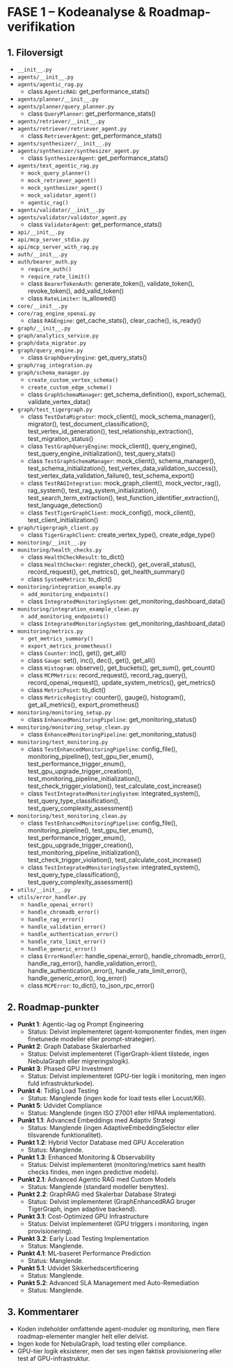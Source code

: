 # FASE 1 – Kodeanalyse & Roadmap-verifikation

## 1. Filoversigt
- `__init__.py`
- `agents/__init__.py`
- `agents/agentic_rag.py`
  - class `AgenticRAG`: get_performance_stats()
- `agents/planner/__init__.py`
- `agents/planner/query_planner.py`
  - class `QueryPlanner`: get_performance_stats()
- `agents/retriever/__init__.py`
- `agents/retriever/retriever_agent.py`
  - class `RetrieverAgent`: get_performance_stats()
- `agents/synthesizer/__init__.py`
- `agents/synthesizer/synthesizer_agent.py`
  - class `SynthesizerAgent`: get_performance_stats()
- `agents/test_agentic_rag.py`
  - `mock_query_planner()`
  - `mock_retriever_agent()`
  - `mock_synthesizer_agent()`
  - `mock_validator_agent()`
  - `agentic_rag()`
- `agents/validator/__init__.py`
- `agents/validator/validator_agent.py`
  - class `ValidatorAgent`: get_performance_stats()
- `api/__init__.py`
- `api/mcp_server_stdio.py`
- `api/mcp_server_with_rag.py`
- `auth/__init__.py`
- `auth/bearer_auth.py`
  - `require_auth()`
  - `require_rate_limit()`
  - class `BearerTokenAuth`: generate_token(), validate_token(), revoke_token(), add_valid_token()
  - class `RateLimiter`: is_allowed()
- `core/__init__.py`
- `core/rag_engine_openai.py`
  - class `RAGEngine`: get_cache_stats(), clear_cache(), is_ready()
- `graph/__init__.py`
- `graph/analytics_service.py`
- `graph/data_migrator.py`
- `graph/query_engine.py`
  - class `GraphQueryEngine`: get_query_stats()
- `graph/rag_integration.py`
- `graph/schema_manager.py`
  - `create_custom_vertex_schema()`
  - `create_custom_edge_schema()`
  - class `GraphSchemaManager`: get_schema_definition(), export_schema(), validate_vertex_data()
- `graph/test_tigergraph.py`
  - class `TestDataMigrator`: mock_client(), mock_schema_manager(), migrator(), test_document_classification(), test_vertex_id_generation(), test_relationship_extraction(), test_migration_status()
  - class `TestGraphQueryEngine`: mock_client(), query_engine(), test_query_engine_initialization(), test_query_stats()
  - class `TestGraphSchemaManager`: mock_client(), schema_manager(), test_schema_initialization(), test_vertex_data_validation_success(), test_vertex_data_validation_failure(), test_schema_export()
  - class `TestRAGIntegration`: mock_graph_client(), mock_vector_rag(), rag_system(), test_rag_system_initialization(), test_search_term_extraction(), test_function_identifier_extraction(), test_language_detection()
  - class `TestTigerGraphClient`: mock_config(), mock_client(), test_client_initialization()
- `graph/tigergraph_client.py`
  - class `TigerGraphClient`: create_vertex_type(), create_edge_type()
- `monitoring/__init__.py`
- `monitoring/health_checks.py`
  - class `HealthCheckResult`: to_dict()
  - class `HealthChecker`: register_check(), get_overall_status(), record_request(), get_metrics(), get_health_summary()
  - class `SystemMetrics`: to_dict()
- `monitoring/integration_example.py`
  - `add_monitoring_endpoints()`
  - class `IntegratedMonitoringSystem`: get_monitoring_dashboard_data()
- `monitoring/integration_example_clean.py`
  - `add_monitoring_endpoints()`
  - class `IntegratedMonitoringSystem`: get_monitoring_dashboard_data()
- `monitoring/metrics.py`
  - `get_metrics_summary()`
  - `export_metrics_prometheus()`
  - class `Counter`: inc(), get(), get_all()
  - class `Gauge`: set(), inc(), dec(), get(), get_all()
  - class `Histogram`: observe(), get_buckets(), get_sum(), get_count()
  - class `MCPMetrics`: record_request(), record_rag_query(), record_openai_request(), update_system_metrics(), get_metrics()
  - class `MetricPoint`: to_dict()
  - class `MetricsRegistry`: counter(), gauge(), histogram(), get_all_metrics(), export_prometheus()
- `monitoring/monitoring_setup.py`
  - class `EnhancedMonitoringPipeline`: get_monitoring_status()
- `monitoring/monitoring_setup_clean.py`
  - class `EnhancedMonitoringPipeline`: get_monitoring_status()
- `monitoring/test_monitoring.py`
  - class `TestEnhancedMonitoringPipeline`: config_file(), monitoring_pipeline(), test_gpu_tier_enum(), test_performance_trigger_enum(), test_gpu_upgrade_trigger_creation(), test_monitoring_pipeline_initialization(), test_check_trigger_violation(), test_calculate_cost_increase()
  - class `TestIntegratedMonitoringSystem`: integrated_system(), test_query_type_classification(), test_query_complexity_assessment()
- `monitoring/test_monitoring_clean.py`
  - class `TestEnhancedMonitoringPipeline`: config_file(), monitoring_pipeline(), test_gpu_tier_enum(), test_performance_trigger_enum(), test_gpu_upgrade_trigger_creation(), test_monitoring_pipeline_initialization(), test_check_trigger_violation(), test_calculate_cost_increase()
  - class `TestIntegratedMonitoringSystem`: integrated_system(), test_query_type_classification(), test_query_complexity_assessment()
- `utils/__init__.py`
- `utils/error_handler.py`
  - `handle_openai_error()`
  - `handle_chromadb_error()`
  - `handle_rag_error()`
  - `handle_validation_error()`
  - `handle_authentication_error()`
  - `handle_rate_limit_error()`
  - `handle_generic_error()`
  - class `ErrorHandler`: handle_openai_error(), handle_chromadb_error(), handle_rag_error(), handle_validation_error(), handle_authentication_error(), handle_rate_limit_error(), handle_generic_error(), log_error()
  - class `MCPError`: to_dict(), to_json_rpc_error()

## 2. Roadmap-punkter
- **Punkt 1**: Agentic-lag og Prompt Engineering
  - Status: Delvist implementeret (agent-komponenter findes, men ingen finetunede modeller eller prompt-strategier).
- **Punkt 2**: Graph Database Skalerbarhed
  - Status: Delvist implementeret (TigerGraph-klient tilstede, ingen NebulaGraph eller migreringslogik).
- **Punkt 3**: Phased GPU Investment
  - Status: Delvist implementeret (GPU-tier logik i monitoring, men ingen fuld infrastrukturkode).
- **Punkt 4**: Tidlig Load Testing
  - Status: Manglende (ingen kode for load tests eller Locust/K6).
- **Punkt 5**: Udvidet Compliance
  - Status: Manglende (ingen ISO 27001 eller HIPAA implementation).
- **Punkt 1.1**: Advanced Embeddings med Adaptiv Strategi
  - Status: Manglende (ingen AdaptiveEmbeddingSelector eller tilsvarende funktionalitet).
- **Punkt 1.2**: Hybrid Vector Database med GPU Acceleration
  - Status: Manglende.
- **Punkt 1.3**: Enhanced Monitoring & Observability
  - Status: Delvist implementeret (monitoring/metrics samt health checks findes, men ingen predictive models).
- **Punkt 2.1**: Advanced Agentic RAG med Custom Models
  - Status: Manglende (standard modeller benyttes).
- **Punkt 2.2**: GraphRAG med Skalerbar Database Strategi
  - Status: Delvist implementeret (GraphEnhancedRAG bruger TigerGraph, ingen adaptive backend).
- **Punkt 3.1**: Cost-Optimized GPU Infrastructure
  - Status: Delvist implementeret (GPU triggers i monitoring, ingen provisionering).
- **Punkt 3.2**: Early Load Testing Implementation
  - Status: Manglende.
- **Punkt 4.1**: ML-baseret Performance Prediction
  - Status: Manglende.
- **Punkt 5.1**: Udvidet Sikkerhedscertificering
  - Status: Manglende.
- **Punkt 5.2**: Advanced SLA Management med Auto-Remediation
  - Status: Manglende.

## 3. Kommentarer
- Koden indeholder omfattende agent-moduler og monitoring, men flere roadmap-elementer mangler helt eller delvist.
- Ingen kode for NebulaGraph, load testing eller compliance.
- GPU-tier logik eksisterer, men der ses ingen faktisk provisionering eller test af GPU-infrastruktur.

